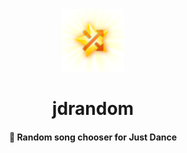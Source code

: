 <div align="center">
  <img src="img/jdrandom-favicon.png" height="100" width="100" />
  <h1>jdrandom</h1>
  <h4>🎵 Random song chooser for Just Dance</h4>
</div>
